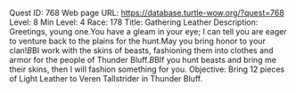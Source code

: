 Quest ID: 768
Web page URL: https://database.turtle-wow.org/?quest=768
Level: 8
Min Level: 4
Race: 178
Title: Gathering Leather
Description: Greetings, young one.You have a gleam in your eye; I can tell you are eager to venture back to the plains for the hunt.May you bring honor to your clan!$B$BI work with the skins of beasts, fashioning them into clothes and armor for the people of Thunder Bluff.$B$BIf you hunt beasts and bring me their skins, then I will fashion something for you.
Objective: Bring 12 pieces of Light Leather to Veren Tallstrider in Thunder Bluff.
